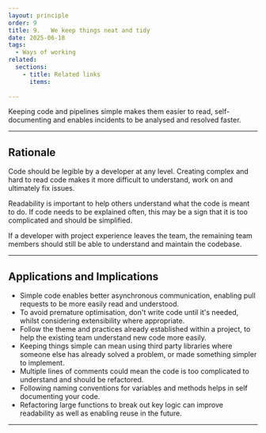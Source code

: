 ```yaml
---
layout: principle
order: 9
title: 9.	We keep things neat and tidy
date: 2025-06-18
tags:
  - Ways of working
related:
  sections:
    - title: Related links
      items:
       
---
```


Keeping code and pipelines simple makes them easier to read, self-documenting and enables incidents to be analysed and resolved faster.

---

## Rationale

Code should be legible by a developer at any level. Creating complex and hard to read code makes it more difficult to understand, work on and ultimately fix issues.

Readability is important to help others understand what the code is meant to do. If code needs to be explained often, this may be a sign that it is too complicated and should be simplified.

If a developer with project experience leaves the team, the remaining team members should still be able to understand and maintain the codebase.

---

## Applications and Implications

- Simple code enables better asynchronous communication, enabling pull requests to be more easily read and understood.
- To avoid premature optimisation, don't write code until it's needed, whilst considering extensibility where appropriate.
- Follow the theme and practices already established within a project, to help the existing team understand new code more easily.
- Keeping things simple can mean using third party libraries where someone else has already solved a problem, or made something simpler to implement.
- Multiple lines of comments could mean the code is too complicated to understand and should be refactored.
- Following naming conventions for variables and methods helps in self documenting your code.
- Refactoring large functions to break out key logic can improve readability as well as enabling reuse in the future. 

---

